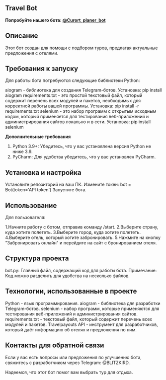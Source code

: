## **Travel Bot**
**Попробуйте нашего бота: [@Curort_planer_bot](https://t.me/Curort_planer_bot)**


## **Описание**
Этот бот создан для помощи с подбором туров, предлагая актуальные предложения с отелями.

## **Требования к запуску**
Для работы бота потребуются следующие библиотеки Python:

aiogram - библиотека для создания Telegram-ботов.
Установка: pip install aiogram
requirements.txt - это простой текстовый файл, который содержит перечень всех модулей и пакетов, необходимых для корректной работы вашей программы.
Установка: pip install -r requirements.txt
selenium - это набор программ с открытым исходным кодом, который применяется для тестирования веб-приложений и администрирования сайтов локально и в сети.
Установка: pip install selenium

**Дополнительные требования**

1. Python 3.9+: Убедитесь, что у вас установлена версия Python не ниже 3.9.
2. PyCharm: Для удобства убедитесь, что у вас установлен PyCharm.

## **Установка и настройка**
Установите репозиторий на ваш ПК.
Измените токен:
bot = Bot(token='API token')
Запустите бота.
## **Использование**
Для пользователя:

1.Начните работу с ботом, отправив команду /start.
2.Выберите страну, куда хотите полететь.
3.Выберите город, куда хотите полететь.
4.Выберите отель, который хотите забронировать.
5.Нажмите на кнопку "Забронировать онлайн" и перейдите на сайт с бронированием отеля.
## **Структура проекта**
bot.py: Главный файл, содержащий код для работы бота.
Примечание:
Код можно разделить для удобства на несколько файлов.

## **Технологии, использованные в проекте**
  Python - язык программирования.
  aiogram - библиотека для разработки Telegram-ботов.
  selenium - набор программ, которые применяются для тестирования веб-приложений и администрирования сайтов.
  requirements.txt - текстовый файл, который содержит перечень всех модулей и пакетов.
  Travelpayouts API - инструмент для разработчиков, который даёт информацию об отелях и предложения по ним.
## **Контакты для обратной связи**
Если у вас есть вопросы или предложения по улучшению бота, свяжитесь с разработчиком через Telegram: @BLITZKIRD.

Надеемся, что этот бот помог вам выбрать тур для отдыха.

